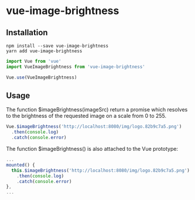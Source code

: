 # vue-image-brightness

## Installation
```
npm install --save vue-image-brightness
yarn add vue-image-brightness
```

```javascript
import Vue from 'vue'
import VueImageBrightness from 'vue-image-brightness'

Vue.use(VueImageBrightness)
```

## Usage
The function $imageBrightness(imageSrc) return a promise which resolves to the brightness of the requested image on a scale from 0 to 255.

```javascript
Vue.$imageBrightness('http://localhost:8080/img/logo.82b9c7a5.png')
  .then(console.log)
  .catch(console.error)
```

The function $imageBrightness() is also attached to the Vue prototype:

```javascript
...
mounted() {
  this.$imageBrightness('http://localhost:8080/img/logo.82b9c7a5.png')
    .then(console.log)
    .catch(console.error)
},
...
```
